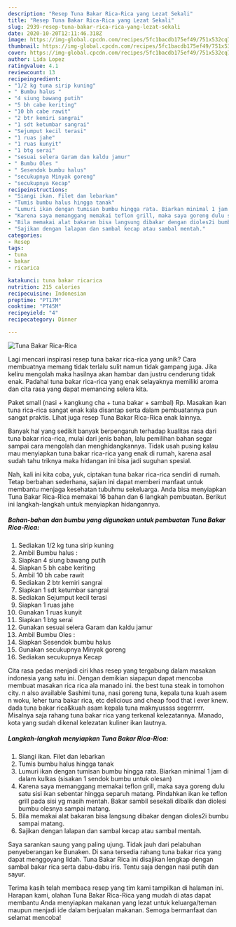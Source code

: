 ```yaml
---
description: "Resep Tuna Bakar Rica-Rica yang Lezat Sekali"
title: "Resep Tuna Bakar Rica-Rica yang Lezat Sekali"
slug: 2939-resep-tuna-bakar-rica-rica-yang-lezat-sekali
date: 2020-10-20T12:11:46.318Z
image: https://img-global.cpcdn.com/recipes/5fc1bacdb175ef49/751x532cq70/tuna-bakar-rica-rica-foto-resep-utama.jpg
thumbnail: https://img-global.cpcdn.com/recipes/5fc1bacdb175ef49/751x532cq70/tuna-bakar-rica-rica-foto-resep-utama.jpg
cover: https://img-global.cpcdn.com/recipes/5fc1bacdb175ef49/751x532cq70/tuna-bakar-rica-rica-foto-resep-utama.jpg
author: Lida Lopez
ratingvalue: 4.1
reviewcount: 13
recipeingredient:
- "1/2 kg tuna sirip kuning"
- " Bumbu halus "
- "4 siung bawang putih"
- "5 bh cabe keriting"
- "10 bh cabe rawit"
- "2 btr kemiri sangrai"
- "1 sdt ketumbar sangrai"
- "Sejumput kecil terasi"
- "1 ruas jahe"
- "1 ruas kunyit"
- "1 btg serai"
- "sesuai selera Garam dan kaldu jamur"
- " Bumbu Oles "
- " Sesendok bumbu halus"
- "secukupnya Minyak goreng"
- "secukupnya Kecap"
recipeinstructions:
- "Siangi ikan. Filet dan lebarkan"
- "Tumis bumbu halus hingga tanak"
- "Lumuri ikan dengan tumisan bumbu hingga rata. Biarkan minimal 1 jam di dalam kulkas (sisakan 1 sendok bumbu untuk olesan)"
- "Karena saya memanggang memakai teflon grill, maka saya goreng dulu satu sisi ikan sebentar hingga separuh matang. Pindahkan ikan ke teflon grill pada sisi yg masih mentah. Bakar sambil sesekali dibalik dan diolesi bumbu olesnya sampai matang."
- "Bila memakai alat bakaran bisa langsung dibakar dengan dioles2i bumbu sampai matang."
- "Sajikan dengan lalapan dan sambal kecap atau sambal mentah."
categories:
- Resep
tags:
- tuna
- bakar
- ricarica

katakunci: tuna bakar ricarica 
nutrition: 215 calories
recipecuisine: Indonesian
preptime: "PT17M"
cooktime: "PT45M"
recipeyield: "4"
recipecategory: Dinner

---
```



![Tuna Bakar Rica-Rica](https://img-global.cpcdn.com/recipes/5fc1bacdb175ef49/751x532cq70/tuna-bakar-rica-rica-foto-resep-utama.jpg)

Lagi mencari inspirasi resep tuna bakar rica-rica yang unik? Cara membuatnya memang tidak terlalu sulit namun tidak gampang juga. Jika keliru mengolah maka hasilnya akan hambar dan justru cenderung tidak enak. Padahal tuna bakar rica-rica yang enak selayaknya memiliki aroma dan cita rasa yang dapat memancing selera kita.

Paket small (nasi + kangkung cha + tuna bakar + sambal) Rp. Masakan ikan tuna rica-rica sangat enak kala disantap serta dalam pembuatannya pun sangat praktis. Lihat juga resep Tuna Bakar Rica-Rica enak lainnya.

Banyak hal yang sedikit banyak berpengaruh terhadap kualitas rasa dari tuna bakar rica-rica, mulai dari jenis bahan, lalu pemilihan bahan segar sampai cara mengolah dan menghidangkannya. Tidak usah pusing kalau mau menyiapkan tuna bakar rica-rica yang enak di rumah, karena asal sudah tahu triknya maka hidangan ini bisa jadi suguhan spesial.


Nah, kali ini kita coba, yuk, ciptakan tuna bakar rica-rica sendiri di rumah. Tetap berbahan sederhana, sajian ini dapat memberi manfaat untuk membantu menjaga kesehatan tubuhmu sekeluarga. Anda bisa menyiapkan Tuna Bakar Rica-Rica memakai 16 bahan dan 6 langkah pembuatan. Berikut ini langkah-langkah untuk menyiapkan hidangannya.

<!--inarticleads1-->

##### Bahan-bahan dan bumbu yang digunakan untuk pembuatan Tuna Bakar Rica-Rica:

1. Sediakan 1/2 kg tuna sirip kuning
1. Ambil  Bumbu halus :
1. Siapkan 4 siung bawang putih
1. Siapkan 5 bh cabe keriting
1. Ambil 10 bh cabe rawit
1. Sediakan 2 btr kemiri sangrai
1. Siapkan 1 sdt ketumbar sangrai
1. Sediakan Sejumput kecil terasi
1. Siapkan 1 ruas jahe
1. Gunakan 1 ruas kunyit
1. Siapkan 1 btg serai
1. Gunakan sesuai selera Garam dan kaldu jamur
1. Ambil  Bumbu Oles :
1. Siapkan  Sesendok bumbu halus
1. Gunakan secukupnya Minyak goreng
1. Sediakan secukupnya Kecap


Cita rasa pedas menjadi ciri khas resep yang tergabung dalam masakan indonesia yang satu ini. Dengan demikian siapapun dapat mencoba membuat masakan rica rica ala manado ini. the best tuna steak in tomohon city. n also available Sashimi tuna, nasi goreng tuna, kepala tuna kuah asem n woku, leher tuna bakar rica, etc delicious and cheap food that i ever knew. dada tuna bakar rica&amp;kuah asam kepala tuna maknyussss segerrrrr. Misalnya saja rahang tuna bakar rica yang terkenal kelezatannya. Manado, kota yang sudah dikenal kelezatan kuliner ikan lautnya. 

<!--inarticleads2-->

##### Langkah-langkah menyiapkan Tuna Bakar Rica-Rica:

1. Siangi ikan. Filet dan lebarkan
1. Tumis bumbu halus hingga tanak
1. Lumuri ikan dengan tumisan bumbu hingga rata. Biarkan minimal 1 jam di dalam kulkas (sisakan 1 sendok bumbu untuk olesan)
1. Karena saya memanggang memakai teflon grill, maka saya goreng dulu satu sisi ikan sebentar hingga separuh matang. Pindahkan ikan ke teflon grill pada sisi yg masih mentah. Bakar sambil sesekali dibalik dan diolesi bumbu olesnya sampai matang.
1. Bila memakai alat bakaran bisa langsung dibakar dengan dioles2i bumbu sampai matang.
1. Sajikan dengan lalapan dan sambal kecap atau sambal mentah.


Saya sarankan saung yang paling ujung. Tidak jauh dari pelabuhan penyeberangan ke Bunaken. Di sana tersedia rahang tuna bakar rica yang dapat menggoyang lidah. Tuna Bakar Rica ini disajikan lengkap dengan sambal bakar rica serta dabu-dabu iris. Tentu saja dengan nasi putih dan sayur. 

Terima kasih telah membaca resep yang tim kami tampilkan di halaman ini. Harapan kami, olahan Tuna Bakar Rica-Rica yang mudah di atas dapat membantu Anda menyiapkan makanan yang lezat untuk keluarga/teman maupun menjadi ide dalam berjualan makanan. Semoga bermanfaat dan selamat mencoba!
